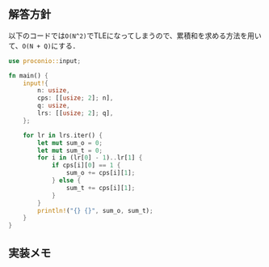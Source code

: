 ## 解答方針
以下のコードでは`O(N^2)`でTLEになってしまうので、累積和を求める方法を用いて、`O(N + Q)`にする．
```rust
use proconio::input;

fn main() {
    input!{
        n: usize,
        cps: [[usize; 2]; n],
        q: usize,
        lrs: [[usize; 2]; q],
    };

    for lr in lrs.iter() {
        let mut sum_o = 0;
        let mut sum_t = 0;
        for i in (lr[0] - 1)..lr[1] {
            if cps[i][0] == 1 {
                sum_o += cps[i][1];
            } else {
                sum_t += cps[i][1];
            }
        }
        println!("{} {}", sum_o, sum_t);
    }
}

```

## 実装メモ